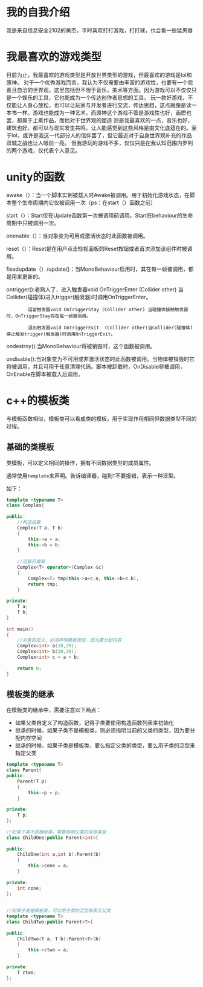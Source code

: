 # 我的自我介绍
我是来自信息安全2102的黄杰，平时喜欢打打游戏，打打球，也会看一些猛男番
# 我最喜欢的游戏类型
目前为止，我最喜欢的游戏类型是开放世界类型的游戏，但最喜欢的游戏是lol和原神。
对于一个优秀游戏而言，我认为不仅需要由丰富的游戏性，也要有一个完善且自洽的世界观，这里包括但不限于音乐，美术等方面。因为游戏可以不仅仅只是一个娱乐的工具，它也能成为一个传达创作者思想的工具。
玩一款好游戏，不仅能让人身心放松，也可以让玩家与开发者进行交流，传达思想，这点就像是读一本书一样。游戏也能成为一种艺术，而原神这个游戏不管是游戏性也好，画质也罢，都属于上乘作品，而他对于世界观的塑造
则是我最喜欢的一点，音乐也好，建筑也好，都可以与现实发生共鸣，让人能感觉到这些风格是由文化底蕴在的。至于lol，或许是我这一代部分人的信仰罢了，但它最近对于自身世界观补充的作品双城之战也让人眼前一亮。
但我游玩的游戏不多，仅仅只是在我认知范围内罗列的两个游戏，仅代表个人意见。
# unity的函数
awake（）：当一个脚本实例被载入时Awake被调用。用于初始化游戏状态，在脚本整个生命周期内它仅被调用一次（ps：在start（）函数之前）

start（）：Start仅在Update函数第一次被调用前调用。Start在behaviour的生命周期中只被调用一次。

onenable（）：当对象变为可用或激活状态时此函数被调用。

reset（）：Reset是在用户点击检视面板的Reset按钮或者首次添加该组件时被调用。

fixedupdate（）/update()：当MonoBehaviour启用时，其在每一帧被调用，都是用来更新的。

ontrigger():老熟人了，进入触发器void OnTriggerEnter (Collider other) 当Collider(碰撞体)进入trigger(触发器)时调用OnTriggerEnter。

            逗留触发器void OnTriggerStay (Collider other) 当碰撞体接触触发器时，OnTriggerStay将在每一帧被调用。
            
            退出触发器void OnTriggerExit  (Collider other)当Collider(碰撞体)停止触发trigger(触发器)时调用OnTriggerExit。
ondestroy():当MonoBehaviour将被销毁时，这个函数被调用。

ondisable():当对象变为不可用或非激活状态时此函数被调用。当物体被销毁时它将被调用，并且可用于任意清理代码。脚本被卸载时，OnDisable将被调用，OnEnable在脚本被载入后调用。
            
# c++的模板类

与模板函数相似，模板类可以看成类的模板，用于实现作用相同但数据类型不同的过程。

## 基础的类模板

类模板，可以定义相同的操作，拥有不同数据类型的成员属性。

通常使用`template`来声明。告诉编译器，碰到`T`不要报错，表示一种泛型。

如下：

```c++
template <typename T>
class Complex{
    
public:
    //构造函数
    Complex(T a, T b)
    {
        this->a = a;
        this->b = b;
    }
    
    //运算符重载
    Complex<T> operator+(Complex &c)
    {
        Complex<T> tmp(this->a+c.a, this->b+c.b);
        return tmp;
    }
        
private:
    T a;
    T b;
}
 
int main()
{
    //对象的定义，必须声明模板类型，因为要分配内容
    Complex<int> a(10,20);  
    Complex<int> b(20,30);
    Complex<int> c = a + b;
    
    return 0;
}

```

## 模板类的继承

在模板类的继承中，需要注意以下两点：

- 如果父类自定义了构造函数，记得子类要使用构造函数列表来初始化
- 继承的时候，如果子类不是模板类，则必须指明当前的父类的类型，因为要分配内存空间
- 继承的时候，如果子类是模板类，要么指定父类的类型，要么用子类的泛型来指定父类

```c++
template <typename T>
class Parent{
public:
    Parent(T p)
    {
        this->p = p;
    }
    
private:
    T p;
};
 
//如果子类不是模板类，需要指明父类的具体类型
class ChildOne:public Parent<int>{
    
public:
    ChildOne(int a,int b):Parent(b)
    {
        this->cone = a;
    }
    
private:
    int cone;
};
 
 
//如果子类是模板类，可以用子类的泛型来表示父类
template <typename T>
class ChildTwo:public Parent<T>{
    
public:
    ChildTwo(T a, T b):Parent<T>(b)
    {
        this->ctwo = a;
    }
    
private:
    T ctwo;
};

```

#
